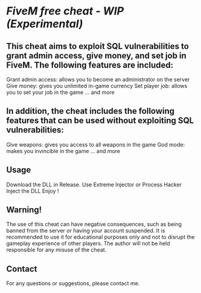 # *FiveM free cheat - WIP (Experimental)*

## This cheat aims to exploit SQL vulnerabilities to grant admin access, give money, and set job in FiveM. The following features are included:

Grant admin access: allows you to become an administrator on the server
Give money: gives you unlimited in-game currency
Set player job: allows you to set your job in the game
... and more

## In addition, the cheat includes the following features that can be used without exploiting SQL vulnerabilities:

Give weapons: gives you access to all weapons in the game
God mode: makes you invincible in the game
... and more

## Usage

Download the DLL in Release.
Use Extreme Injector or Process Hacker
Inject the DLL
Enjoy !

## Warning!

The use of this cheat can have negative consequences, such as being banned from the server or having your account suspended. It is recommended to use it for educational purposes only and not to disrupt the gameplay experience of other players. The author will not be held responsible for any misuse of the cheat.

## Contact

For any questions or suggestions, please contact me.
